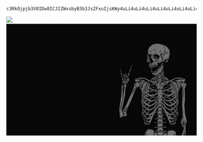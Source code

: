 ```
c3RkOjpjb3V0IDw8ICJIZWxsbyB3b3JsZFxuIjsKWy4uLi4uLi4uLi4uLi4uLi4uLi4uLi4uLi4uLl0KWy0tLS0tLS0tLS0tLS0tLS0tLS0tLS0tLS0tLV0=
```
![](https://leetcard.jacoblin.cool/whoami0110?ext=activity&theme=dark)
![img.png](img.jpg)
